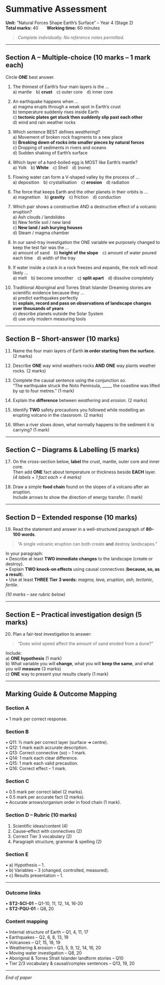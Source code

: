 # Summative Assessment  
**Unit:** “Natural Forces Shape Earth’s Surface” – Year 4 (Stage 2)  
**Total marks:** 40  **Working time:** 60 minutes  

> *Complete individually. No reference notes permitted.*

---

## Section A – Multiple-choice (10 marks – 1 mark each)  
Circle **ONE** best answer.

1. The thinnest of Earth’s four main layers is the …  
   a) mantle b) **crust** c) outer core d) inner core  

2. An earthquake happens when …  
   a) magma erupts through a weak spot in Earth’s crust  
   b) temperature suddenly rises inside Earth  
   c) **tectonic plates get stuck then suddenly slip past each other**  
   d) wind and rain weather rocks  

3. Which sentence BEST defines *weathering*?  
   a) Movement of broken rock fragments to a new place  
   b) **Breaking down of rocks into smaller pieces by natural forces**  
   c) Dropping of sediments in rivers and oceans  
   d) Sudden shaking of Earth’s surface  

4. Which layer of a hard-boiled egg is MOST like Earth’s mantle?  
   a) Yolk b) **White** c) Shell d) (none)  

5. Flowing water can form a V-shaped valley by the process of …  
   a) deposition b) crystallisation c) **erosion** d) radiation  

6. The force that keeps Earth and the other planets in their orbits is …  
   a) magnetism b) **gravity** c) friction d) conduction  

7. Which pair shows a constructive AND a destructive effect of a volcanic eruption?  
   a) Ash clouds / landslides  
   b) New fertile soil / new land  
   c) **New land / ash burying houses**  
   d) Steam / magma chamber  

8. In our sand-tray investigation the ONE variable we purposely changed to keep the test fair was the …  
   a) amount of sand b) **height of the slope** c) amount of water poured each time d) width of the tray  

9. If water inside a crack in a rock freezes and expands, the rock will most likely …  
   a) melt b) become smoother c) **split apart** d) dissolve completely  

10. Traditional Aboriginal and Torres Strait Islander Dreaming stories are scientific evidence because they …  
    a) predict earthquakes perfectly  
    b) **explain, record and pass on observations of landscape changes over thousands of years**  
    c) describe planets outside the Solar System  
    d) use only modern measuring tools  

---

## Section B – Short-answer (10 marks)

11. Name the four main layers of Earth **in order starting from the surface.** (2 marks)  

12. Describe **ONE** way wind weathers rocks **AND** **ONE** way plants weather rocks. (2 marks)  

13. Complete the causal sentence using the conjunction *so*.  
    “The earthquake struck the Noto Peninsula, _____ the coastline was lifted by up to four metres.” (1 mark)  

14. Explain the **difference** between *weathering* and *erosion*. (2 marks)  

15. Identify **TWO** safety precautions you followed while modelling an erupting volcano in the classroom. (2 marks)  

16. When a river slows down, what normally happens to the sediment it is carrying? (1 mark)  

---

## Section C – Diagrams & Labelling (5 marks)

17. On the cross-section below, **label** the crust, mantle, outer core and inner core.  
    Then add **ONE** fact about temperature or thickness beside **EACH** layer.  
    *(4 labels + 1 fact each = 4 marks)*  

18. Draw a simple **food chain** found on the slopes of a volcano after an eruption.  
    Include arrows to show the direction of energy transfer. (1 mark)  

---

## Section D – Extended response (10 marks)

19. Read the statement and answer in a well-structured paragraph of **80–100 words**.  

> “A single volcanic eruption can both create **and** destroy landscapes.”

In your paragraph:  
• Describe at least **TWO immediate changes** to the landscape (create or destroy).  
• Explain **TWO knock-on effects** using causal connectives (**because, so, as a result**).  
• Use at least **THREE Tier 3 words:** *magma, lava, eruption, ash, tectonic, fertile*.  

*(10 marks – see rubric below)*  

---

## Section E – Practical investigation design (5 marks)

20. Plan a fair-test investigation to answer:  

> “Does wind speed affect the amount of sand eroded from a dune?”

Include:  
a) **ONE hypothesis** (1 mark)  
b) What variable you will **change**, what you will **keep the same**, and what you will **measure** (3 marks)  
c) **ONE** way to present your results clearly (1 mark)  

---

## Marking Guide & Outcome Mapping

### Section A  
• 1 mark per correct response.  

### Section B  
• Q11: ½ mark per correct layer (surface ➜ centre).  
• Q12: 1 mark each accurate description.  
• Q13: Correct connective (so) – 1 mark.  
• Q14: 1 mark each clear difference.  
• Q15: 1 mark each valid precaution.  
• Q16: Correct effect – 1 mark.  

### Section C  
• 0.5 mark per correct label (2 marks).  
• 0.5 mark per accurate fact (2 marks).  
• Accurate arrows/organism order in food chain (1 mark).  

### Section D – Rubric (10 marks)  
1. Scientific ideas/content (4)  
2. Cause–effect with connectives (2)  
3. Correct Tier 3 vocabulary (2)  
4. Paragraph structure, grammar & spelling (2)  

### Section E  
• a) Hypothesis – 1.  
• b) Variables – 3 (changed, controlled, measured).  
• c) Results presentation – 1.  

---

### Outcome links  

• **ST2-SCI-01** – Q1-10, 11, 12, 14, 16-20  
• **ST2-PQU-01** – Q8, 20  

### Content mapping  

• Internal structure of Earth – Q1, 4, 11, 17  
• Earthquakes – Q2, 6, 8, 13, 19  
• Volcanoes – Q7, 15, 18, 19  
• Weathering & erosion – Q3, 5, 9, 12, 14, 16, 20  
• Moving water investigation – Q8, 20  
• Aboriginal & Torres Strait Islander landform stories – Q10  
• Tier 2/3 vocabulary & causal/complex sentences – Q13, 19, 20  

---

*End of paper*